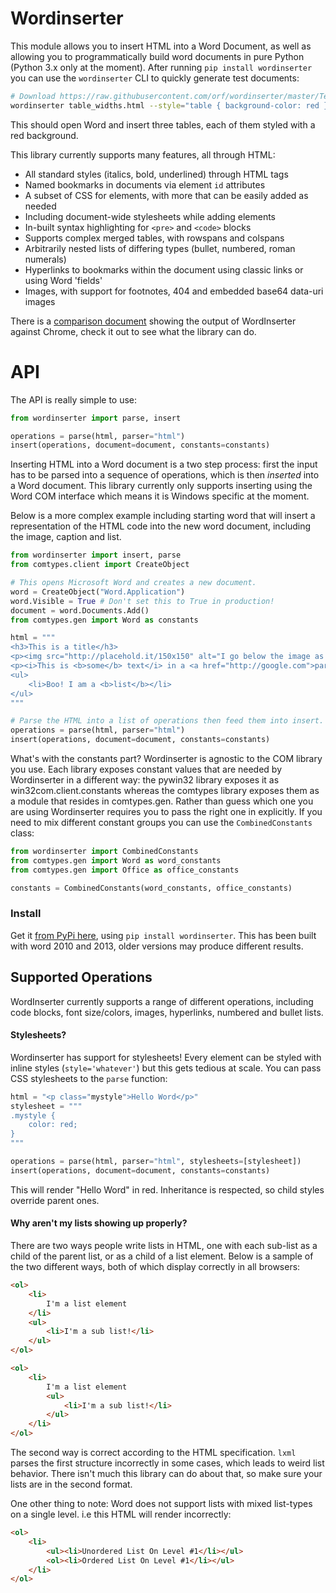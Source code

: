 Wordinserter
===
This module allows you to insert HTML into a Word Document, as well as allowing you to programmatically build 
word documents in pure Python (Python 3.x only at the moment). After running `pip install wordinserter` you can use the
`wordinserter` CLI to quickly generate test documents:

```bash
# Download https://raw.githubusercontent.com/orf/wordinserter/master/Tests/docs/table_widths.html
wordinserter table_widths.html --style="table { background-color: red }"
```

This should open Word and insert three tables, each of them styled with a red background.

This library currently supports many features, all through HTML:

   - All standard styles (italics, bold, underlined) through HTML tags
   - Named bookmarks in documents via element `id` attributes
   - A subset of CSS for elements, with more that can be easily added as needed
   - Including document-wide stylesheets while adding elements
   - In-built syntax highlighting for `<pre>` and `<code>` blocks
   - Supports complex merged tables, with rowspans and colspans
   - Arbitrarily nested lists of differing types (bullet, numbered, roman numerals)
   - Hyperlinks to bookmarks within the document using classic links or using Word 'fields'
   - Images, with support for footnotes, 404 and embedded base64 data-uri images
    
There is a [comparison document](https://rawgit.com/orf/wordinserter/master/tests/comparison/report.html) showing 
the output of WordInserter against Chrome, check it out to see what the library can do.

API
===
The API is really simple to use:

``` python
from wordinserter import parse, insert

operations = parse(html, parser="html")
insert(operations, document=document, constants=constants)
```
    
Inserting HTML into a Word document is a two step process: first the input has to be parsed into a sequence 
of operations, which is then *inserted* into a Word document. This library currently only supports inserting using the 
Word COM interface which means it is Windows specific at the moment.

Below is a more complex example including starting word that will insert a representation of the HTML code
into the new word document, including the image, caption and list.

``` python
from wordinserter import insert, parse
from comtypes.client import CreateObject

# This opens Microsoft Word and creates a new document.
word = CreateObject("Word.Application")
word.Visible = True # Don't set this to True in production!
document = word.Documents.Add()
from comtypes.gen import Word as constants

html = """
<h3>This is a title</h3>
<p><img src="http://placehold.it/150x150" alt="I go below the image as a caption"></p>
<p><i>This is <b>some</b> text</i> in a <a href="http://google.com">paragraph</a></p>
<ul>
    <li>Boo! I am a <b>list</b></li>
</ul>
"""

# Parse the HTML into a list of operations then feed them into insert.
operations = parse(html, parser="html")
insert(operations, document=document, constants=constants)
```

What's with the constants part? Wordinserter is agnostic to the COM library you use. Each library exposes constant 
values that are needed by Wordinserter in a different way: the pywin32 library exposes it as win32com.client.constants 
whereas the comtypes library exposes them as a module that resides in comtypes.gen. Rather than guess which one you 
are using Wordinserter requires you to pass the right one in explicitly. If you need to mix different constant groups you 
can use the `CombinedConstants` class:

```python
from wordinserter import CombinedConstants
from comtypes.gen import Word as word_constants
from comtypes.gen import Office as office_constants

constants = CombinedConstants(word_constants, office_constants)
```


### Install
Get it [from PyPi here](https://pypi.python.org/pypi/wordinserter), using `pip install wordinserter`. This has been built with word 2010 and 2013, older 
versions may produce different results.


## Supported Operations
WordInserter currently supports a range of different operations, including code blocks, font size/colors, images, 
hyperlinks, numbered and bullet lists.

#### Stylesheets?
Wordinserter has support for stylesheets! Every element can be styled with inline styles (`style='whatever'`) but this
gets tedious at scale. You can pass CSS stylesheets to the `parse` function:

```python
html = "<p class="mystyle">Hello Word</p>"
stylesheet = """
.mystyle {
    color: red;
}
"""

operations = parse(html, parser="html", stylesheets=[stylesheet])
insert(operations, document=document, constants=constants)

```

This will render "Hello Word" in red. Inheritance is respected, so child styles override parent ones.


#### Why aren't my lists showing up properly?
There are two ways people write lists in HTML, one with each sub-list as a child of the parent list, or as a child of a
list element. Below is a sample of the two different ways, both of which display correctly in all browsers:

```html
<ol>
    <li>
        I'm a list element
    </li>
    <ul>
        <li>I'm a sub list!</li>
    </ul>
</ol>
```
```html
<ol>
    <li>
        I'm a list element
        <ul>
            <li>I'm a sub list!</li>
        </ul>
    </li>
</ol>
```

The second way is correct according to the HTML specification. `lxml` parses the first structure incorrectly in some cases,
which leads to weird list behavior. There isn't much this library can do about that, so make sure your lists are
in the second format.

One other thing to note: Word does not support lists with mixed list-types on a single level. i.e this HTML will render
incorrectly:

```html
<ol>
    <li>
        <ul><li>Unordered List On Level #1</li></ul>
        <ol><li>Ordered List On Level #1</li></ul>
    </li>
</ol>
```
